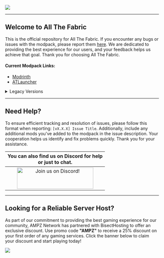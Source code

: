 ![](https://www.bisecthosting.com/images/CF/ATF5/BH_NU_HEADER.webp)

------

## Welcome to All The Fabric

This is the official repository for All The Fabric. If you encounter any bugs or issues with the modpack, please report them [here](https://github.com/AMPZNetwork/All-The-Fabric/issues/new?assignees=LabsZero&labels=Bug&projects=&template=bug_report.md&title=%5BBUG%5D). We are dedicated to providing the best experience for our users, and your feedback helps us achieve that goal. Thank you for choosing All The Fabric. 
    
#### Current Modpack Links: 
- [Modrinth](https://modrinth.com/modpack/all-the-fabric-5)
- [ATLauncher](https://atlauncher.com/pack/AllTheFabric5)

<details>
<summary>Legacy Versions</summary>
<br>
These versions are no longer receiving updates or support. However, you're welcome to download any of them if you'd like.

- [All The Fabric 4](https://modrinth.com/modpack/all-the-fabric-old) | [Changelog](https://github.com/AMPZNetwork/All-The-Fabric/blob/main/PatchNotes/ATFB4.md)
- [All The Fabric 3](https://www.curseforge.com/minecraft/modpacks/all-the-fabric-3) | [Changelog](https://github.com/AMPZNetwork/All-The-Fabric/blob/main/PatchNotes/ATFB3.md)
- [All The Fabric 2](https://www.curseforge.com/minecraft/modpacks/all-the-fabric-2) | [Changelog](https://github.com/AMPZNetwork/All-The-Fabric/blob/main/PatchNotes/ATFB2.md)
- [All The Fabric](https://www.curseforge.com/minecraft/modpacks/all-the-fabric) | [Changelog](https://github.com/AMPZNetwork/All-The-Fabric/blob/main/PatchNotes/ATFB.md)

</details>
  
------

## Need Help?

To ensure efficient tracking and resolution of issues, please follow this format when reporting: `[vX.X.X] Issue Title`. Additionally, include any additional mods you've added to the modpack in the issue description. Your cooperation helps us identify and fix problems quickly. Thank you for your assistance.

|You can also find us on Discord for help<br>or just to chat.|
|:------------:|
|<a href="https://discord.ampznetwork.com/"><img src="https://discord.com/assets/ff41b628a47ef3141164bfedb04fb220.png" alt="Join us on Discord!"  width="250" height="70"></a>|

------

## Looking for a Reliable Server Host?
As part of our commitment to providing the best gaming experience for our community, AMPZ Network has partnered with BisectHosting to offer an exclusive discount. Use promo code **"AMPZ"** to receive a 25% discount on your first order of any gaming services. Click the banner below to claim your discount and start playing today!

[![](https://www.bisecthosting.com/images/CF/ATF5/BH_NU_PROMO.webp)](https://bisecthosting.com/AMPZ?r=ATFBREPO)
